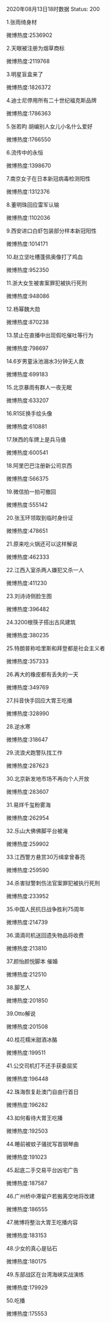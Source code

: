 2020年08月13日18时数据
Status: 200

1.张雨绮身材

微博热度:2536902

2.天眼被注册为烟草商标

微博热度:2119768

3.明星盲盒来了

微博热度:1826372

4.迪士尼停用所有二十世纪福克斯品牌

微博热度:1786363

5.张若昀 胡编别人女儿小名什么爱好

微博热度:1766550

6.流传中的永恒

微博热度:1398670

7.南京女子在日本新冠病毒检测阳性

微博热度:1312376

8.董明珠回应雷军认输

微博热度:1102036

9.西安进口白虾包装部分样本新冠阳性

微博热度:1014171

10.赵立坚吐槽蓬佩奥像打了鸡血

微博热度:952350

11.浙大女生被害案罪犯被执行死刑

微博热度:948086

12.杨幂魏大勋

微博热度:870238

13.禁止在直播中出现假吃催吐等行为

微博热度:798697

14.6岁男童泳池溺水3分钟无人救

微博热度:699183

15.北京暴雨有群人一夜无眠

微博热度:633207

16.R1SE换手绘头像

微博热度:610881

17.陕西的车牌上是兵马俑

微博热度:600541

18.阿里巴巴注册新公司京西

微博热度:566375

19.微信拍一拍可撤回

微博热度:555142

20.张玉环领取到临时身份证

微博热度:478651

21.原来吃火锅还可以这样解说

微博热度:462333

22.江西入室杀两人嫌犯又杀一人

微博热度:411230

23.刘诗诗侧脸生图

微博热度:396482

24.3200根筷子搭出古风建筑

微博热度:380235

25.特朗普称哈里斯和拜登都是社会主义者

微博热度:357333

26.再大的橡皮都有丢失的一天

微博热度:349769

27.抖音快手回应大胃王吃播

微博热度:328990

28.逆水寒

微博热度:318647

29.流浪犬跑警队找工作

微博热度:287623

30.北京新发地市场不再向个人开放

微博热度:283607

31.易烊千玺粉雾海

微博热度:262954

32.乐山大佛佛脚平台被淹

微博热度:259902

33.江西警方悬赏30万缉拿曾春亮

微博热度:259590

34.杀害狱警刺伤法官案罪犯被执行死刑

微博热度:233952

35.中国人民抗日战争胜利75周年

微博热度:214739

36.滴滴司机送回遗失物品将收费

微博热度:213810

37.颜怡颜悦脚本 催婚

微博热度:212510

38.脚艺人

微博热度:201850

39.Otto解说

微博热度:201508

40.桂花糯米甜酒冰酪

微博热度:199511

41.公交司机打不还手获委屈奖

微博热度:196448

42.珠海恢复赴澳门自由行首日

微博热度:196282

43.如何看待大胃王吃播

微博热度:192503

44.睡前被蚊子骚扰写首钢琴曲

微博热度:191023

45.起底二手交易平台凶宅广告

微博热度:187587

46.广州桥中滞留户若搬离空地将改建

微博热度:186555

47.微博将整治大胃王吃播内容

微博热度:183153

48.少女的真心是钻石

微博热度:180175

49.东部战区在台湾海峡实战演练

微博热度:179929

50.吃播

微博热度:175553

